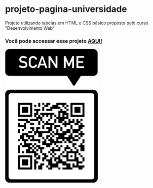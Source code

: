 # projeto-pagina-universidade
  Projeto utilizando tabelas em HTML e CSS básico proposto pelo curso "Desenvolvimento Web"

  ### Você pode accessar esse projeto <a href="https://tarcisiopatricio.github.io/projeto-pagina-universidade" target="_blank"> AQUI!</a>

  <img src="imagens/frame.png" alt="QRCODE">

